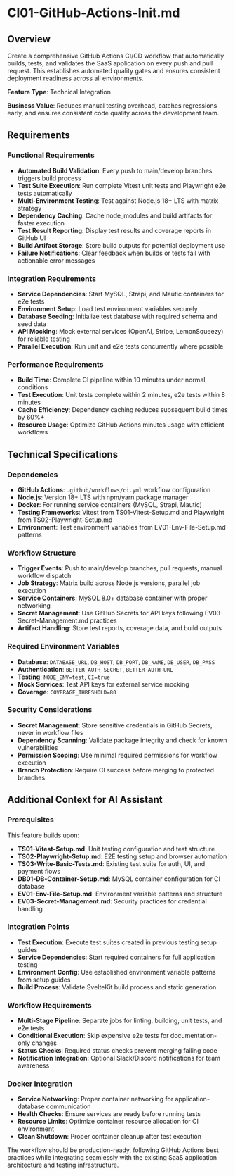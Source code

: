 # CI01-GitHub-Actions-Init.md

## Overview
Create a comprehensive GitHub Actions CI/CD workflow that automatically builds, tests, and validates the SaaS application on every push and pull request. This establishes automated quality gates and ensures consistent deployment readiness across all environments.

**Feature Type**: Technical Integration

**Business Value**: Reduces manual testing overhead, catches regressions early, and ensures consistent code quality across the development team.

## Requirements

### Functional Requirements
- **Automated Build Validation**: Every push to main/develop branches triggers build process
- **Test Suite Execution**: Run complete Vitest unit tests and Playwright e2e tests automatically  
- **Multi-Environment Testing**: Test against Node.js 18+ LTS with matrix strategy
- **Dependency Caching**: Cache node_modules and build artifacts for faster execution
- **Test Result Reporting**: Display test results and coverage reports in GitHub UI
- **Build Artifact Storage**: Store build outputs for potential deployment use
- **Failure Notifications**: Clear feedback when builds or tests fail with actionable error messages

### Integration Requirements
- **Service Dependencies**: Start MySQL, Strapi, and Mautic containers for e2e tests
- **Environment Setup**: Load test environment variables securely
- **Database Seeding**: Initialize test database with required schema and seed data
- **API Mocking**: Mock external services (OpenAI, Stripe, LemonSqueezy) for reliable testing
- **Parallel Execution**: Run unit and e2e tests concurrently where possible

### Performance Requirements
- **Build Time**: Complete CI pipeline within 10 minutes under normal conditions
- **Test Execution**: Unit tests complete within 2 minutes, e2e tests within 8 minutes
- **Cache Efficiency**: Dependency caching reduces subsequent build times by 60%+
- **Resource Usage**: Optimize GitHub Actions minutes usage with efficient workflows

## Technical Specifications

### Dependencies
- **GitHub Actions**: `.github/workflows/ci.yml` workflow configuration
- **Node.js**: Version 18+ LTS with npm/yarn package manager
- **Docker**: For running service containers (MySQL, Strapi, Mautic)
- **Testing Frameworks**: Vitest from TS01-Vitest-Setup.md and Playwright from TS02-Playwright-Setup.md
- **Environment**: Test environment variables from EV01-Env-File-Setup.md patterns

### Workflow Structure
- **Trigger Events**: Push to main/develop branches, pull requests, manual workflow dispatch
- **Job Strategy**: Matrix build across Node.js versions, parallel job execution
- **Service Containers**: MySQL 8.0+ database container with proper networking
- **Secret Management**: Use GitHub Secrets for API keys following EV03-Secret-Management.md practices
- **Artifact Handling**: Store test reports, coverage data, and build outputs

### Required Environment Variables
- **Database**: `DATABASE_URL`, `DB_HOST`, `DB_PORT`, `DB_NAME`, `DB_USER`, `DB_PASS`
- **Authentication**: `BETTER_AUTH_SECRET`, `BETTER_AUTH_URL`
- **Testing**: `NODE_ENV=test`, `CI=true`
- **Mock Services**: Test API keys for external service mocking
- **Coverage**: `COVERAGE_THRESHOLD=80`

### Security Considerations
- **Secret Management**: Store sensitive credentials in GitHub Secrets, never in workflow files
- **Dependency Scanning**: Validate package integrity and check for known vulnerabilities
- **Permission Scoping**: Use minimal required permissions for workflow execution
- **Branch Protection**: Require CI success before merging to protected branches

## Additional Context for AI Assistant

### Prerequisites
This feature builds upon:
- **TS01-Vitest-Setup.md**: Unit testing configuration and test structure
- **TS02-Playwright-Setup.md**: E2E testing setup and browser automation
- **TS03-Write-Basic-Tests.md**: Existing test suite for auth, UI, and payment flows
- **DB01-DB-Container-Setup.md**: MySQL container configuration for CI database
- **EV01-Env-File-Setup.md**: Environment variable patterns and structure
- **EV03-Secret-Management.md**: Security practices for credential handling

### Integration Points
- **Test Execution**: Execute test suites created in previous testing setup guides
- **Service Dependencies**: Start required containers for full application testing
- **Environment Config**: Use established environment variable patterns from setup guides
- **Build Process**: Validate SvelteKit build process and static generation

### Workflow Requirements
- **Multi-Stage Pipeline**: Separate jobs for linting, building, unit tests, and e2e tests
- **Conditional Execution**: Skip expensive e2e tests for documentation-only changes
- **Status Checks**: Required status checks prevent merging failing code
- **Notification Integration**: Optional Slack/Discord notifications for team awareness

### Docker Integration
- **Service Networking**: Proper container networking for application-database communication
- **Health Checks**: Ensure services are ready before running tests
- **Resource Limits**: Optimize container resource allocation for CI environment
- **Clean Shutdown**: Proper container cleanup after test execution

The workflow should be production-ready, following GitHub Actions best practices while integrating seamlessly with the existing SaaS application architecture and testing infrastructure.